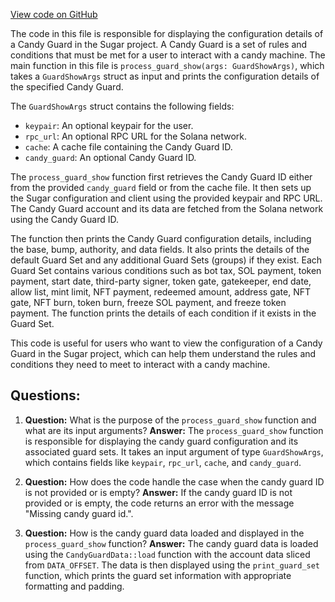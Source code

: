 [View code on GitHub](https://github.com/metaplex-foundation/sugar/src/guard/show.rs)

The code in this file is responsible for displaying the configuration details of a Candy Guard in the Sugar project. A Candy Guard is a set of rules and conditions that must be met for a user to interact with a candy machine. The main function in this file is `process_guard_show(args: GuardShowArgs)`, which takes a `GuardShowArgs` struct as input and prints the configuration details of the specified Candy Guard.

The `GuardShowArgs` struct contains the following fields:
- `keypair`: An optional keypair for the user.
- `rpc_url`: An optional RPC URL for the Solana network.
- `cache`: A cache file containing the Candy Guard ID.
- `candy_guard`: An optional Candy Guard ID.

The `process_guard_show` function first retrieves the Candy Guard ID either from the provided `candy_guard` field or from the cache file. It then sets up the Sugar configuration and client using the provided keypair and RPC URL. The Candy Guard account and its data are fetched from the Solana network using the Candy Guard ID.

The function then prints the Candy Guard configuration details, including the base, bump, authority, and data fields. It also prints the details of the default Guard Set and any additional Guard Sets (groups) if they exist. Each Guard Set contains various conditions such as bot tax, SOL payment, token payment, start date, third-party signer, token gate, gatekeeper, end date, allow list, mint limit, NFT payment, redeemed amount, address gate, NFT gate, NFT burn, token burn, freeze SOL payment, and freeze token payment. The function prints the details of each condition if it exists in the Guard Set.

This code is useful for users who want to view the configuration of a Candy Guard in the Sugar project, which can help them understand the rules and conditions they need to meet to interact with a candy machine.
## Questions: 
 1. **Question:** What is the purpose of the `process_guard_show` function and what are its input arguments?
   **Answer:** The `process_guard_show` function is responsible for displaying the candy guard configuration and its associated guard sets. It takes an input argument of type `GuardShowArgs`, which contains fields like `keypair`, `rpc_url`, `cache`, and `candy_guard`.

2. **Question:** How does the code handle the case when the candy guard ID is not provided or is empty?
   **Answer:** If the candy guard ID is not provided or is empty, the code returns an error with the message "Missing candy guard id.".

3. **Question:** How is the candy guard data loaded and displayed in the `process_guard_show` function?
   **Answer:** The candy guard data is loaded using the `CandyGuardData::load` function with the account data sliced from `DATA_OFFSET`. The data is then displayed using the `print_guard_set` function, which prints the guard set information with appropriate formatting and padding.